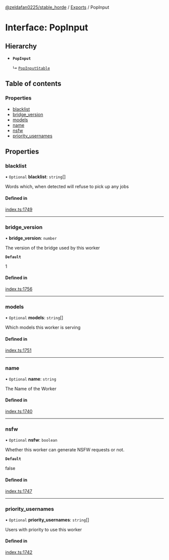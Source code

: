 [@zeldafan0225/stable_horde](../modules.md) / [Exports](../modules.md) / PopInput

# Interface: PopInput

## Hierarchy

- **`PopInput`**

  ↳ [`PopInputStable`](PopInputStable.md)

## Table of contents

### Properties

- [blacklist](PopInput.md#blacklist)
- [bridge\_version](PopInput.md#bridge_version)
- [models](PopInput.md#models)
- [name](PopInput.md#name)
- [nsfw](PopInput.md#nsfw)
- [priority\_usernames](PopInput.md#priority_usernames)

## Properties

### blacklist

• `Optional` **blacklist**: `string`[]

Words which, when detected will refuse to pick up any jobs

#### Defined in

[index.ts:1749](https://github.com/ZeldaFan0225/stable_horde/blob/bf3b9d2/index.ts#L1749)

___

### bridge\_version

• **bridge\_version**: `number`

The version of the bridge used by this worker

**`Default`**

1

#### Defined in

[index.ts:1756](https://github.com/ZeldaFan0225/stable_horde/blob/bf3b9d2/index.ts#L1756)

___

### models

• `Optional` **models**: `string`[]

Which models this worker is serving

#### Defined in

[index.ts:1751](https://github.com/ZeldaFan0225/stable_horde/blob/bf3b9d2/index.ts#L1751)

___

### name

• `Optional` **name**: `string`

The Name of the Worker

#### Defined in

[index.ts:1740](https://github.com/ZeldaFan0225/stable_horde/blob/bf3b9d2/index.ts#L1740)

___

### nsfw

• `Optional` **nsfw**: `boolean`

Whether this worker can generate NSFW requests or not.

**`Default`**

false

#### Defined in

[index.ts:1747](https://github.com/ZeldaFan0225/stable_horde/blob/bf3b9d2/index.ts#L1747)

___

### priority\_usernames

• `Optional` **priority\_usernames**: `string`[]

Users with priority to use this worker

#### Defined in

[index.ts:1742](https://github.com/ZeldaFan0225/stable_horde/blob/bf3b9d2/index.ts#L1742)
